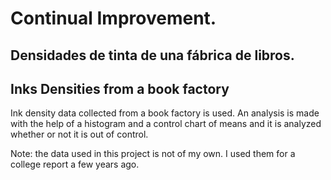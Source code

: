 # Continual Improvement.
## Densidades de tinta de una fábrica de libros.
## Inks Densities from a book factory

Ink density data collected from a book factory is used. An analysis is made with the help of a histogram and a control chart of means and it is analyzed whether or not it is out of control.

Note: the data used in this project is not of my own. I used them for a college report a few years ago. 
